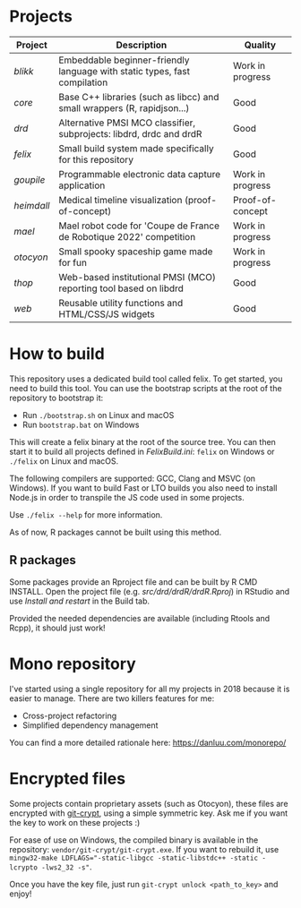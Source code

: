 # Projects

| Project    | Description                                                                | Quality          |
| ---------- | -------------------------------------------------------------------------- | -----------------|
| *blikk*    | Embeddable beginner-friendly language with static types, fast compilation  | Work in progress |
| *core*     | Base C++ libraries (such as libcc) and small wrappers (R, rapidjson...)    | Good             |
| *drd*      | Alternative PMSI MCO classifier, subprojects: libdrd, drdc and drdR        | Good             |
| *felix*    | Small build system made specifically for this repository                   | Good             |
| *goupile*  | Programmable electronic data capture application                           | Work in progress |
| *heimdall* | Medical timeline visualization (proof-of-concept)                          | Proof-of-concept |
| *mael*     | Mael robot code for 'Coupe de France de Robotique 2022' competition        | Work in progress |
| *otocyon*  | Small spooky spaceship game made for fun                                   | Work in progress |
| *thop*     | Web-based institutional PMSI (MCO) reporting tool based on libdrd          | Good             |
| *web*      | Reusable utility functions and HTML/CSS/JS widgets                         | Good             |

# How to build

This repository uses a dedicated build tool called felix. To get started, you need to build
this tool. You can use the bootstrap scripts at the root of the repository to bootstrap it:

* Run `./bootstrap.sh` on Linux and macOS
* Run `bootstrap.bat` on Windows

This will create a felix binary at the root of the source tree. You can then start it to
build all projects defined in *FelixBuild.ini*: `felix` on Windows or `./felix` on Linux and macOS.

The following compilers are supported: GCC, Clang and MSVC (on Windows). If you
want to build Fast or LTO builds you also need to install Node.js in order to
transpile the JS code used in some projects.

Use `./felix --help` for more information.

As of now, R packages cannot be built using this method.

## R packages

Some packages provide an Rproject file and can be built by R CMD INSTALL. Open the
project file (e.g. *src/drd/drdR/drdR.Rproj*) in RStudio and use *Install and restart* in the
Build tab.

Provided the needed dependencies are available (including Rtools and Rcpp), it should just work!

# Mono repository

I've started using a single repository for all my projects in 2018 because it is easier to manage.
There are two killers features for me:

* Cross-project refactoring
* Simplified dependency management

You can find a more detailed rationale here: https://danluu.com/monorepo/

# Encrypted files

Some projects contain proprietary assets (such as Otocyon), these files are encrypted with
[git-crypt](https://github.com/AGWA/git-crypt), using a simple symmetric key. Ask me if you want the
key to work on these projects :)

For ease of use on Windows, the compiled binary is available in the repository: `vendor/git-crypt/git-crypt.exe`.
If you want to rebuild it, use `mingw32-make LDFLAGS="-static-libgcc -static-libstdc++ -static -lcrypto -lws2_32 -s"`.

Once you have the key file, just run `git-crypt unlock <path_to_key>` and enjoy!
